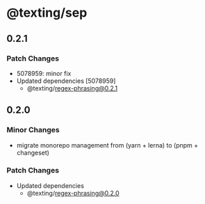 # @texting/sep

## 0.2.1

### Patch Changes

- 5078959: minor fix
- Updated dependencies [5078959]
  - @texting/regex-phrasing@0.2.1

## 0.2.0

### Minor Changes

- migrate monorepo management from (yarn + lerna) to (pnpm + changeset)

### Patch Changes

- Updated dependencies
  - @texting/regex-phrasing@0.2.0

